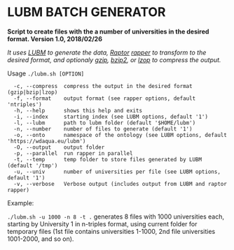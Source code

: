 LUBM BATCH GENERATOR
==========

**Script to create files with the a number of universities in the desired format. Version 1.0, 2018/02/26**

*It uses [LUBM](http://swat.cse.lehigh.edu/projects/lubm/) to generate the data, [Raptor](http://librdf.org/raptor/) [rapper](http://librdf.org/raptor/rapper.html) to transform to the desired format, and optionaly [gzip](http://www.gzip.org/), [bzip2](http://www.bzip.org/), or [lzop](https://www.lzop.org/) to compress the output.*


Usage `./lubm.sh [OPTION]`
```
  -c, --compress  compress the output in the desired format (gzip|bzip|lzop)
  -f, --format    output format (see rapper options, default 'ntriples')
  -h, --help      shows this help and exits
  -i, --index     starting index (see LUBM options, default '1')
  -l, --lubm      path to lubm folder (default '$HOME/lubm')
  -n, --number    number of files to generate (default '1')
  -o, --onto      namespace of the ontology (see LUBM options, default 'https://wdaqua.eu/lubm')
  -O, --output    output folder
  -p, --parallel  run rapper in parallel
  -t, --temp      temp folder to store files generated by LUBM (default '/tmp')
  -u, --univ      number of universities per file (see LUBM options, default '1')
  -v, --verbose   Verbose output (includes output from LUBM and raptor rapper)
```

Example:

`./lubm.sh -u 1000 -n 8 -t .` generates 8 files with 1000 universities each, starting by University 1 in n-triples format, using current folder for temporary files (1st file contains universities 1-1000, 2nd file universities 1001-2000, and so on).
